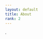 ```yaml
---
layout: default
title: About
rank: 2
---
```


[<i class="far fa-envelope"></i>](mailto:alexkerner1000@gmail.com?subject=kerner1000.github.io).